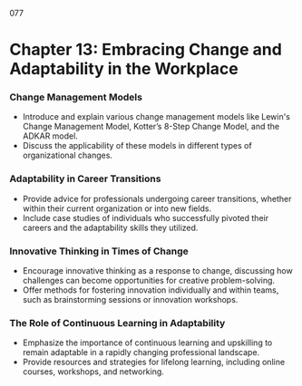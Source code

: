 077

# **Chapter 13: Embracing Change and Adaptability in the Workplace**

### **Change Management Models**

- Introduce and explain various change management models like Lewin's Change Management Model, Kotter’s 8-Step Change Model, and the ADKAR model.
- Discuss the applicability of these models in different types of organizational changes.

### **Adaptability in Career Transitions**

- Provide advice for professionals undergoing career transitions, whether within their current organization or into new fields.
- Include case studies of individuals who successfully pivoted their careers and the adaptability skills they utilized.

### **Innovative Thinking in Times of Change**

- Encourage innovative thinking as a response to change, discussing how challenges can become opportunities for creative problem-solving.
- Offer methods for fostering innovation individually and within teams, such as brainstorming sessions or innovation workshops.

### **The Role of Continuous Learning in Adaptability**

- Emphasize the importance of continuous learning and upskilling to remain adaptable in a rapidly changing professional landscape.
- Provide resources and strategies for lifelong learning, including online courses, workshops, and networking.
